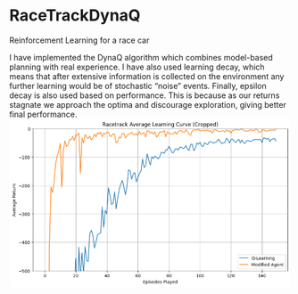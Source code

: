 # RaceTrackDynaQ
Reinforcement Learning for a race car

I have implemented the DynaQ algorithm which combines model-based planning with real experience. I have also used learning decay, which means that after extensive information is collected on the environment any further learning would be of stochastic “noise” events. Finally, epsilon decay is also used based on performance. This is because as our returns stagnate we approach the optima and discourage exploration, giving better final performance.
![alt text](ResultsGraph.png)

